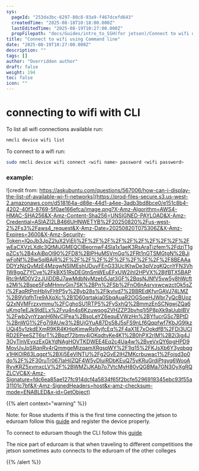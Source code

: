 ```yaml
---
sys:
  pageId: "253da3bc-6297-80c8-93a9-f467dcefd643"
  createdTime: "2025-08-18T10:18:00.000Z"
  lastEditedTime: "2025-08-19T10:27:00.000Z"
  propFilepath: "docs/Guides/intro_to_SSH(for jetson)/Connect to wifi using Command line.md"
title: "Connect to wifi using Command line"
date: "2025-08-19T10:27:00.000Z"
description: ""
tags: []
author: "Overridden author"
draft: false
weight: 194
toc: false
icon: ""
---
```


# connecting to wifi with CLI

To list all wifi connections available run:

```bash
nmcli device wifi list
```

To connect to a wifi run:

```bash
sudo nmcli device wifi connect <wifi name> password <wifi password>
```

### example:

![credit from: https://askubuntu.com/questions/567006/how-can-i-display-the-list-of-available-wi-fi-networks](https://prod-files-secure.s3.us-west-2.amazonaws.com/d518164a-d88e-44d1-a4ee-3adb3bd8bce0/e151c8b4-4202-40f3-8769-5f0ae166efca/image.png?X-Amz-Algorithm=AWS4-HMAC-SHA256&X-Amz-Content-Sha256=UNSIGNED-PAYLOAD&X-Amz-Credential=ASIAZI2LB466UHNWETYB%2F20250820%2Fus-west-2%2Fs3%2Faws4_request&X-Amz-Date=20250820T075306Z&X-Amz-Expires=3600&X-Amz-Security-Token=IQoJb3JpZ2luX2VjEIj%2F%2F%2F%2F%2F%2F%2F%2F%2F%2FwEaCXVzLXdlc3QtMiJGMEQCIBeornwF4Sla1x1aeK3RsAraTizfem%2FdziT1gpZCs%2B4xAiBpOl90%2FD8%2BlPHuMSVmGq%2FRt1nGTSMGtgN%2BJiwFoNf%2BwSqIBAjR%2F%2F%2F%2F%2F%2F%2F%2F%2F%2F8BEAAaDDYzNzQyMzE4MzgwNSIMEshUDuyFEnG33UcIKtwDe3plVzgKQcnYFN3Vh1W8ggZ7YCve%2FkBX51RsDEGtnSmWEuEFxUW2ihl2HPVX%2BjfBTX5BAPRtc9rMD0V2zJUiDDBJ7awMdbNvMzeb5Jat3GF%2BqsNJNfV5vw5y8hWcfts2Mi%2Bspe5FqMHnnvGin7SK%2BPn%2FSb%2FnO6nAsrvxwcwzctOk5sZj%2FaqRtPmHbljvFHtP5y%2Byb28s%2Flkvlvd7%2BBREdKfyrGAVJ74LMZ%2B9VlqfhTre9AXqXc%2B1D60qrtakia0SbqAuaR2OGSoeHJWbr7yQcBUozQ2xNVMFrzxymmu%2FCghoSU1RTP5%2FySxhQ%2BmmzEnSCNgwjZQa6uKmg1eEJk9ldELx%2Fvu4n4s6Kzuwqog2VHZZP3bvhq1i5P8pXk9aUubIBV%2Fwb2ynYzanH6NvCIPea%2BsoLeYZ6equEVWzHn%2BYfucrGSc7BPtD%2BnWG1%2Fg7i9AUw3%2BUjGYuA87Ds58J5sFS9nLf6Qqpfwf7KbJG9IkzUQj45y1zkdEXmR9KR4KHipKimwRs9yjfcEq%2F4aX1E7xOokdfB%2FDi3UClRD2EPeeSZT6srT%2Bpzf72bmv4jOKqdtvKe4K1%2B0hPX2rlM%2B2i3jg4J3OyTlnVEyxzExGkYdNAgHOVTKDWEE4Eq2c4Ua4w%2BveVxQY6pgHPD9MovUvJpSRqnRv4rQmmgeMjzqamXRgspWY%2F1lq15%2FKJsXb6Y3yqbqgx1HKOlR63Lqgpt%2BXj5EeVINTU%2Fg2GvE2IHZMKcrbuwac1%2Fojsd3p0do%2F%2F30ruTr067IaHiIZQF4W5yDIuiRDbKEuQ75yKRuGrdiPtgyq6WooARyvKRZ5xvmxcLV%2F%2BWMZjJKAb7o7VtcMyH80vQGBMa7GN3OyXgRQZLCVC&X-Amz-Signature=fdc6ea85ae127fc914dcf4a5834f65f2bcfe5296919345ebc93f55a31101c7bf&X-Amz-SignedHeaders=host&x-amz-checksum-mode=ENABLED&x-id=GetObject)

{{% alert context="warning" %}}

Note: for Rose students if this is the first time connecting the jetson to eduroam follow this [guide](https://rose-hulman.microsoftcrmportals.com/knowledgebase/article/KA-01010/en-us) and register the device properly.

To connect to eduroam though the CLI follow this [guide](https://wiki.ritlug.com/eduroam/nmcli.html)

The nice part of eduroam is that when traveling to different competitions the jetson sometimes auto connects to the eduroam of the other colleges

{{% /alert %}}
